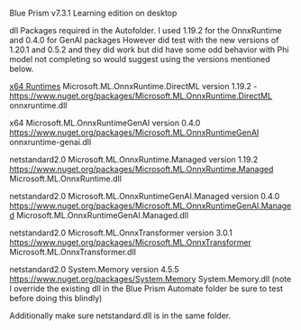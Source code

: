 Blue Prism v7.3.1 Learning edition on desktop

dll Packages required in the Autofolder. I used 1.19.2 for the OnnxRuntime and 0.4.0 for GenAI packages
However did test with the new versions of 1.20.1 and 0.5.2 and they did work but did have some odd behavior with Phi model not completing so would suggest using the versions mentioned below.

<ins>x64 Runtimes</ins>
Microsoft.ML.OnnxRuntime.DirectML version 1.19.2 - 
https://www.nuget.org/packages/Microsoft.ML.OnnxRuntime.DirectML
onnxruntime.dll



x64
Microsoft.ML.OnnxRuntimeGenAI version 0.4.0
https://www.nuget.org/packages/Microsoft.ML.OnnxRuntimeGenAI
onnxruntime-genai.dll

netstandard2.0
Microsoft.ML.OnnxRuntime.Managed version 1.19.2
https://www.nuget.org/packages/Microsoft.ML.OnnxRuntime.Managed
Microsoft.ML.OnnxRuntime.dll

netstandard2.0
Microsoft.ML.OnnxRuntimeGenAI.Managed version 0.4.0
https://www.nuget.org/packages/Microsoft.ML.OnnxRuntimeGenAI.Managed
Microsoft.ML.OnnxRuntimeGenAI.Managed.dll

netstandard2.0
Microsoft.ML.OnnxTransformer version 3.0.1
https://www.nuget.org/packages/Microsoft.ML.OnnxTransformer
Microsoft.ML.OnnxTransformer.dll

netstandard2.0
System.Memory version 4.5.5
https://www.nuget.org/packages/System.Memory
System.Memory.dll (note I override the existing dll in the Blue Prism Automate folder be sure to test before doing this blindly)

Additionally make sure netstandard.dll is in the same folder.


